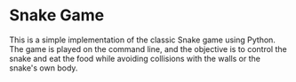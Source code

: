 # Snake Game

This is a simple implementation of the classic Snake game using Python. The game is played on the 
command line, and the objective is to control the snake and eat the food 
while avoiding collisions with the walls or the snake's own body.
